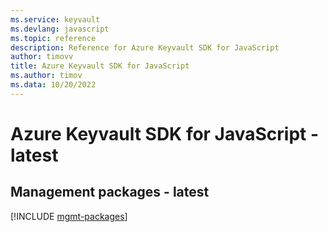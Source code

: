 ```yaml
---
ms.service: keyvault
ms.devlang: javascript
ms.topic: reference
description: Reference for Azure Keyvault SDK for JavaScript
author: timovv
title: Azure Keyvault SDK for JavaScript
ms.author: timov
ms.data: 10/20/2022
---
```

# Azure Keyvault SDK for JavaScript - latest

## Management packages - latest
[!INCLUDE [mgmt-packages](keyvault-mgmt-index.md)]